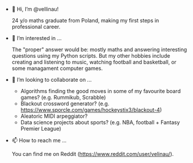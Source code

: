 - 👋 Hi, I’m @vellinau!

  24 y/o maths graduate from Poland, making my first steps in professional career. 

- 👀 I’m interested in ...

  The "proper" answer would be: mostly maths and answering interesting questions using my Python scripts. But my other hobbies include creating and listening to music, watching football and basketball, or some managament computer games.

- 💞️ I’m looking to collaborate on ...

  - Algorithms finding the good moves in some of my favourite board games? (e.g. Rummikub, Scrabble)
  - Blackout crossword generator? (e.g. https://www.sporcle.com/games/hockeystix3/blackout-4)
  - Aleatoric MIDI arpeggiator?
  - Data science projects about sports? (e.g. NBA, football + Fantasy Premier League)

- 📫 How to reach me ...

  You can find me on Reddit (https://www.reddit.com/user/velinau/).

<!---
vellinau/vellinau is a ✨ special ✨ repository because its `README.md` (this file) appears on your GitHub profile.
You can click the Preview link to take a look at your changes.
--->
